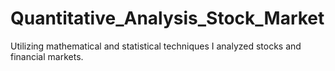 # Quantitative_Analysis_Stock_Market
Utilizing mathematical and statistical techniques I analyzed stocks and financial markets.

